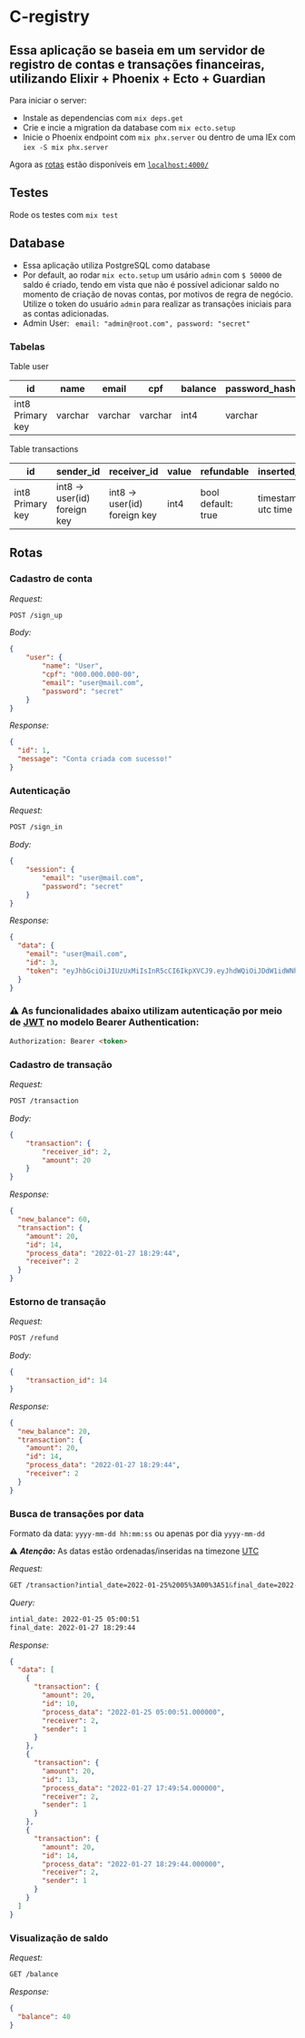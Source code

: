 # C-registry

## Essa aplicação se baseia em um servidor de registro de contas e transações financeiras, utilizando Elixir + Phoenix + Ecto + Guardian

Para iniciar o server:
 
  * Instale as dependencias com `mix deps.get`
  * Crie e incie a migration da database com `mix ecto.setup`
  * Inicie o Phoenix endpoint com `mix phx.server` ou dentro de uma IEx com `iex -S mix phx.server`

Agora as [rotas](https://github.com/tarekcampossaleh/cumbuca/blob/main/README.md#rotas) estão disponíveis em [`localhost:4000/`](http://localhost:4000) 

## Testes

Rode os testes com `mix test`

## Database

- Essa aplicação utiliza PostgreSQL como database
- Por default, ao rodar `mix ecto.setup` um usário `admin` com `$ 50000` de saldo é criado, tendo em vista que não é possível adicionar saldo no momento de criação de novas contas, por motivos de regra de negócio. Utilize o token do usuário `admin` para realizar as transações iniciais para as contas adicionadas.
- Admin User:
` email: "admin@root.com", password: "secret"`

### Tabelas

Table user

| id               | name    | email   | cpf     | balance | password_hash | inserted_at        | updated_at         |
|------------------|---------|---------|---------|---------|---------------|-------------------|-------------------|
| int8 Primary key | varchar | varchar | varchar | int4    | varchar       | timestamp utc time | timestamp utc time |

Table transactions

| id               | sender_id                    | receiver_id                  | value | refundable         | inserted_at        | updated_at         |
|------------------|------------------------------|------------------------------|-------|--------------------|--------------------|--------------------|
| int8 Primary key | int8 -> user(id) foreign key | int8 -> user(id) foreign key | int4  | bool default: true | timestamp utc time | timestamp utc time |

## Rotas 

### Cadastro de conta
*Request:*
```css
POST /sign_up
```
*Body:*
```json
{
	"user": {
		"name": "User",
		"cpf": "000.000.000-00",
		"email": "user@mail.com",
		"password": "secret"
	}
}
```
*Response:*
```json
{
  "id": 1,
  "message": "Conta criada com sucesso!"
}
```

### Autenticação
*Request:*
```css
POST /sign_in
```
*Body:*
```json
{
	"session": {
		"email": "user@mail.com",
		"password": "secret"
	}
}
```
*Response:*
```json
{
  "data": {
    "email": "user@mail.com",
    "id": 3,
    "token": "eyJhbGciOiJIUzUxMiIsInR5cCI6IkpXVCJ9.eyJhdWQiOiJDdW1idWNhIiwiZXhwIjoxNjQ1NzI1Mzc5LCJpYXQiOjE2NDMzMDYxNzksImlzcyI6IkN1bWJ1Y2EiLCJqdGkiOiI4Mzc5NDc3Yi1kZTNkLTQ5ZDUtOWVhMi05OWFkYTg3OTZhZmYiLCJuYmYiOjE2NDMzMDYxNzgsInN1YiI6InVzZXJAbWFpbC5jb20iLCJ0eXAiOiJhY2Nlc3MifQ.BRBCAwqpoQh0OIgiv9gcYVPONe_4TdaZ7BD0U1cdgk5lJHhDdlMSjNQ9UaRV6Xi3G5RoaDbzxs80e76r_3tKIA"
  }
}
```
### ⚠️ As funcionalidades abaixo utilizam autenticação por meio de [JWT](https://jwt.io/) no modelo Bearer Authentication:
```html
Authorization: Bearer <token>
```

### Cadastro de transação

*Request:*
```css
POST /transaction
```
*Body:*
```json
{
	"transaction": {
		"receiver_id": 2,
		"amount": 20
	}
}
```
*Response:*
```json
{
  "new_balance": 60,
  "transaction": {
    "amount": 20,
    "id": 14,
    "process_data": "2022-01-27 18:29:44",
    "receiver": 2
  }
}
```

### Estorno de transação
*Request:*
```css
POST /refund
```
*Body:*
```json
{
	"transaction_id": 14
}
```
*Response:*
```json
{
  "new_balance": 20,
  "transaction": {
    "amount": 20,
    "id": 14,
    "process_data": "2022-01-27 18:29:44",
    "receiver": 2
  }
}
```

### Busca de transações por data
Formato da data: `yyyy-mm-dd hh:mm:ss` ou apenas por dia `yyyy-mm-dd`

:warning: ***Atenção:*** As datas estão ordenadas/inseridas na timezone [UTC](https://time.is/pt_br/UTC)

*Request:*
```css
GET /transaction?intial_date=2022-01-25%2005%3A00%3A51&final_date=2022-01-27%2018%3A29%3A44
```
*Query:*
```html
intial_date: 2022-01-25 05:00:51
final_date: 2022-01-27 18:29:44
```
*Response:*
```json
{
  "data": [
    {
      "transaction": {
        "amount": 20,
        "id": 10,
        "process_data": "2022-01-25 05:00:51.000000",
        "receiver": 2,
        "sender": 1
      }
    },
    {
      "transaction": {
        "amount": 20,
        "id": 13,
        "process_data": "2022-01-27 17:49:54.000000",
        "receiver": 2,
        "sender": 1
      }
    },
    {
      "transaction": {
        "amount": 20,
        "id": 14,
        "process_data": "2022-01-27 18:29:44.000000",
        "receiver": 2,
        "sender": 1
      }
    }
  ]
}
```
### Visualização de saldo
*Request:*
```css
GET /balance
```
*Response:*
```json
{
  "balance": 40
}
```
